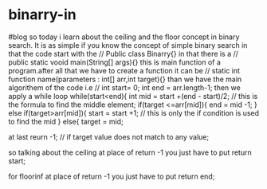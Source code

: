 # binarry-in

#blog 
so today i learn about the ceiling and the floor concept in binary search. It is as simple if you know the concept of simple binary search
in that the code start with the // Public class Binarry{} in that there is a // public static vooid main(String[] args){}  this is main function of 
a program.after all that we have to create a function it can be  // static int function name(parameters : int[] arr,int target){}
than we have the main algorithem of the code i.e 
// int start= 0;
int end = arr.length-1;
then we apply a while loop
while(start<end){
int mid = start +(end - start)/2;  // this is the formula to find the middle element;
if(target <=arr[mid]){
 end = mid -1;
}
else if(target>arr[mid]){
start = start +1;             // this is only the if condition is used to find the mid
}
else{
target = mid;

at last reurn -1;   // if target value does not match to any value;

so talking about the ceiling 
at place of return -1 you just have to put return start;

for floorinf
at place of return -1 you just have to put return end;

